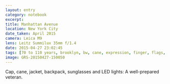 ```yaml
--- 
layout: entry
category: notebook
excerpt:
title: Manhattan Avenue
location: New York City
date_taken: April 2015
camera: Leica M9
lens: Leitz Summilux 35mm f/1.4
date: 2015-04-27 23:02:45
tags: [70 to 110 years, brooklyn, bw, cane, expression, finger, flags, greenpoint, hand, korea, led lights, man, military, mouth, old, street, sunglasses, trigger, veteran, vietnam, woman, ww2]
image: GRS-20150427-150050
---
```

Cap, cane, jacket, backpack, sunglasses and LED lights: A well-prepared veteran. 